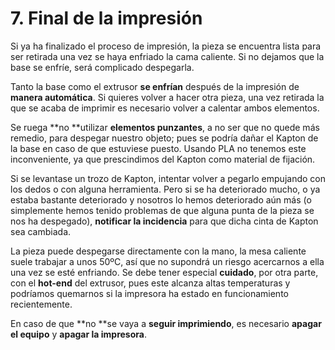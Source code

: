 # 7. Final de la impresión

Si ya ha finalizado el proceso de impresión, la pieza se encuentra lista para ser retirada una vez se haya enfriado la cama caliente. Si no dejamos que la base se enfríe, será complicado despegarla.

Tanto la base como el extrusor **se enfrían** después de la impresión de **manera automática**. Si quieres volver a hacer otra pieza, una vez retirada la que se acaba de imprimir es necesario volver a calentar ambos elementos.

Se ruega **no **utilizar **elementos punzantes**, a no ser que no quede más remedio, para despegar nuestro objeto; pues se podría dañar el Kapton de la base en caso de que estuviese puesto. Usando PLA no tenemos este inconveniente, ya que prescindimos del Kapton como material de fijación.

Si se levantase un trozo de Kapton, intentar volver a pegarlo empujando con los dedos o con alguna herramienta. Pero si se ha deteriorado mucho, o ya estaba bastante deteriorado y nosotros lo hemos deteriorado aún más (o simplemente hemos tenido problemas de que alguna punta de la pieza se nos ha despegado), **notificar la incidencia** para que dicha cinta de Kapton sea cambiada.

La pieza puede despegarse directamente con la mano, la mesa caliente suele trabajar a unos 50ºC, así que no supondrá un riesgo acercarnos a ella una vez se esté enfriando. Se debe tener especial **cuidado**, por otra parte, con el **hot-end** del extrusor, pues este alcanza altas temperaturas y podríamos quemarnos si la impresora ha estado en funcionamiento recientemente.

En caso de que **no **se vaya a **seguir imprimiendo**, es necesario **apagar el equipo** y **apagar la impresora**.
